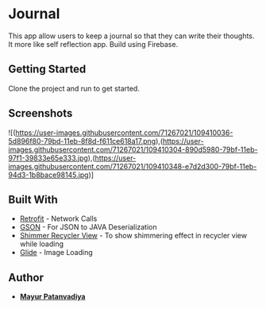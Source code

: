 # Journal
 This app allow users to keep a journal so that they can write their thoughts. It more
like self reflection app. Build using Firebase.

## Getting Started

Clone the project and run to get started.

## Screenshots

![(https://user-images.githubusercontent.com/71267021/109410036-5d896f80-79bd-11eb-8f8d-f611ce618a17.png),(https://user-images.githubusercontent.com/71267021/109410304-890d5980-79bf-11eb-97f1-39833e65e333.jpg),(https://user-images.githubusercontent.com/71267021/109410348-e7d2d300-79bf-11eb-94d3-1b8bace98145.jpg)]







## Built With

* [Retrofit](https://github.com/square/retrofit) - Network Calls
* [GSON](https://github.com/google/gson) - For JSON to JAVA Deserialization
* [Shimmer Recycler View](https://github.com/sharish/ShimmerRecyclerView) - To show shimmering effect in recycler view while loading
* [Glide](https://github.com/bumptech/glide) - Image Loading

## Author

* **[Mayur Patanvadiya](https://about.me/mayur_p)**


